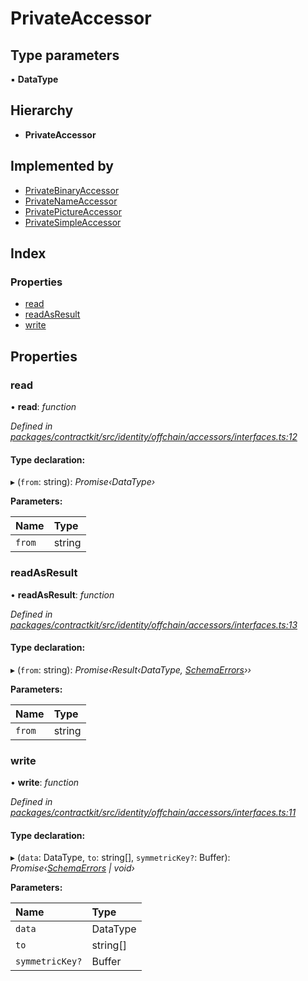 # PrivateAccessor

## Type parameters

▪ **DataType**

## Hierarchy

* **PrivateAccessor**

## Implemented by

* [PrivateBinaryAccessor](../classes/_identity_offchain_accessors_binary_.privatebinaryaccessor.md)
* [PrivateNameAccessor](../classes/_identity_offchain_accessors_name_.privatenameaccessor.md)
* [PrivatePictureAccessor](../classes/_identity_offchain_accessors_pictures_.privatepictureaccessor.md)
* [PrivateSimpleAccessor](../classes/_identity_offchain_accessors_simple_.privatesimpleaccessor.md)

## Index

### Properties

* [read](_identity_offchain_accessors_interfaces_.privateaccessor.md#read)
* [readAsResult](_identity_offchain_accessors_interfaces_.privateaccessor.md#readasresult)
* [write](_identity_offchain_accessors_interfaces_.privateaccessor.md#write)

## Properties

### read

• **read**: _function_

_Defined in_ [_packages/contractkit/src/identity/offchain/accessors/interfaces.ts:12_](https://github.com/celo-org/celo-monorepo/blob/master/packages/contractkit/src/identity/offchain/accessors/interfaces.ts#L12)

#### Type declaration:

▸ \(`from`: string\): _Promise‹DataType›_

**Parameters:**

| Name | Type |
| :--- | :--- |
| `from` | string |

### readAsResult

• **readAsResult**: _function_

_Defined in_ [_packages/contractkit/src/identity/offchain/accessors/interfaces.ts:13_](https://github.com/celo-org/celo-monorepo/blob/master/packages/contractkit/src/identity/offchain/accessors/interfaces.ts#L13)

#### Type declaration:

▸ \(`from`: string\): _Promise‹Result‹DataType,_ [_SchemaErrors_](../modules/_identity_offchain_accessors_errors_.md#schemaerrors)_››_

**Parameters:**

| Name | Type |
| :--- | :--- |
| `from` | string |

### write

• **write**: _function_

_Defined in_ [_packages/contractkit/src/identity/offchain/accessors/interfaces.ts:11_](https://github.com/celo-org/celo-monorepo/blob/master/packages/contractkit/src/identity/offchain/accessors/interfaces.ts#L11)

#### Type declaration:

▸ \(`data`: DataType, `to`: string\[\], `symmetricKey?`: Buffer\): _Promise‹_[_SchemaErrors_](../modules/_identity_offchain_accessors_errors_.md#schemaerrors) _\| void›_

**Parameters:**

| Name | Type |
| :--- | :--- |
| `data` | DataType |
| `to` | string\[\] |
| `symmetricKey?` | Buffer |

